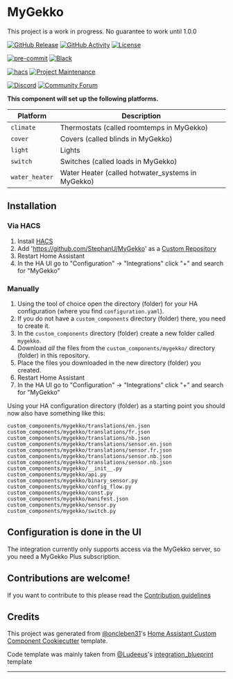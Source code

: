 # MyGekko

This project is a work in progress. No guarantee to work until 1.0.0

[![GitHub Release][releases-shield]][releases]
[![GitHub Activity][commits-shield]][commits]
[![License][license-shield]](LICENSE)

[![pre-commit][pre-commit-shield]][pre-commit]
[![Black][black-shield]][black]

[![hacs][hacsbadge]][hacs]
[![Project Maintenance][maintenance-shield]][user_profile]

<!--[![BuyMeCoffee][buymecoffeebadge]][buymecoffee]-->

[![Discord][discord-shield]][discord]
[![Community Forum][forum-shield]][forum]

**This component will set up the following platforms.**

| Platform       | Description                                       |
| -------------- | ------------------------------------------------- |
| `climate`      | Thermostats (called roomtemps in MyGekko)         |
| `cover`        | Covers (called blinds in MyGekko)                 |
| `light`        | Lights                                            |
| `switch`       | Switches (called loads in MyGekko)                |
| `water_heater` | Water Heater (called hotwater_systems in MyGekko) |

## Installation

### Via HACS

1. Install [HACS](https://hacs.xyz/docs/setup/prerequisites)
2. Add 'https://github.com/StephanU/MyGekko' as a [Custom Repository](https://hacs.xyz/docs/faq/custom_repositories)
3. Restart Home Assistant
4. In the HA UI go to "Configuration" -> "Integrations" click "+" and search for "MyGekko"

### Manually

1. Using the tool of choice open the directory (folder) for your HA configuration (where you find `configuration.yaml`).
2. If you do not have a `custom_components` directory (folder) there, you need to create it.
3. In the `custom_components` directory (folder) create a new folder called `mygekko`.
4. Download _all_ the files from the `custom_components/mygekko/` directory (folder) in this repository.
5. Place the files you downloaded in the new directory (folder) you created.
6. Restart Home Assistant
7. In the HA UI go to "Configuration" -> "Integrations" click "+" and search for "MyGekko"

Using your HA configuration directory (folder) as a starting point you should now also have something like this:

```text
custom_components/mygekko/translations/en.json
custom_components/mygekko/translations/fr.json
custom_components/mygekko/translations/nb.json
custom_components/mygekko/translations/sensor.en.json
custom_components/mygekko/translations/sensor.fr.json
custom_components/mygekko/translations/sensor.nb.json
custom_components/mygekko/translations/sensor.nb.json
custom_components/mygekko/__init__.py
custom_components/mygekko/api.py
custom_components/mygekko/binary_sensor.py
custom_components/mygekko/config_flow.py
custom_components/mygekko/const.py
custom_components/mygekko/manifest.json
custom_components/mygekko/sensor.py
custom_components/mygekko/switch.py
```

## Configuration is done in the UI

The integration currently only supports access via the MyGekko server, so you need a MyGekko Plus subscription.

## Contributions are welcome!

If you want to contribute to this please read the [Contribution guidelines](CONTRIBUTING.md)

## Credits

This project was generated from [@oncleben31](https://github.com/oncleben31)'s [Home Assistant Custom Component Cookiecutter](https://github.com/oncleben31/cookiecutter-homeassistant-custom-component) template.

Code template was mainly taken from [@Ludeeus](https://github.com/ludeeus)'s [integration_blueprint][integration_blueprint] template

---

[integration_blueprint]: https://github.com/custom-components/integration_blueprint
[black]: https://github.com/psf/black
[black-shield]: https://img.shields.io/badge/code%20style-black-000000.svg?style=for-the-badge
[buymecoffee]: https://www.buymeacoffee.com/stephanu
[buymecoffeebadge]: https://img.shields.io/badge/buy%20me%20a%20coffee-donate-yellow.svg?style=for-the-badge
[commits-shield]: https://img.shields.io/github/commit-activity/y/stephanu/mygekko.svg?style=for-the-badge
[commits]: https://github.com/stephanu/mygekko/commits/main
[hacs]: https://hacs.xyz
[hacsbadge]: https://img.shields.io/badge/HACS-Custom-orange.svg?style=for-the-badge
[discord]: https://discord.gg/Qa5fW2R
[discord-shield]: https://img.shields.io/discord/330944238910963714.svg?style=for-the-badge
[exampleimg]: example.png
[forum-shield]: https://img.shields.io/badge/community-forum-brightgreen.svg?style=for-the-badge
[forum]: https://community.home-assistant.io/
[license-shield]: https://img.shields.io/github/license/stephanu/mygekko.svg?style=for-the-badge
[maintenance-shield]: https://img.shields.io/badge/maintainer-%40stephanu-blue.svg?style=for-the-badge
[pre-commit]: https://github.com/pre-commit/pre-commit
[pre-commit-shield]: https://img.shields.io/badge/pre--commit-enabled-brightgreen?style=for-the-badge
[releases-shield]: https://img.shields.io/github/release/stephanu/mygekko.svg?style=for-the-badge
[releases]: https://github.com/stephanu/mygekko/releases
[user_profile]: https://github.com/stephanu
